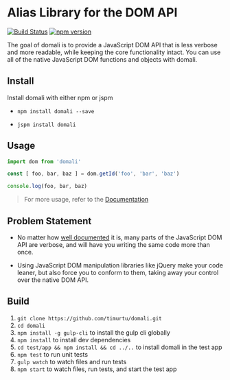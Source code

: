 # Alias Library for the DOM API

[![Build Status](https://travis-ci.org/timurtu/domali.svg?branch=master)](https://travis-ci.org/timurtu/domali?branch=master)
[![npm version](https://img.shields.io/badge/npm-2.0.1-blue.svg)](https://www.npmjs.com/package/domali)

The goal of domali is to provide a JavaScript DOM API that is less verbose and more readable, while keeping the core functionality intact. You can use all of the native JavaScript DOM functions and objects with domali.

## Install
Install domali with either npm or jspm
- `npm install domali --save`

- `jspm install domali`

## Usage
```javascript
import dom from 'domali'

const [ foo, bar, baz ] = dom.getId('foo', 'bar', 'baz')

console.log(foo, bar, baz)
```

> For more usage, refer to the [Documentation](https://github.com/timurtu/domali/wiki)

## Problem Statement
- No matter how [well documented](https://developer.mozilla.org/en-US/docs/Web/API/Document_Object_Model) it is, many parts of the JavaScript DOM API are verbose, and will have you writing the same code more than once.

- Using JavaScript DOM manipulation libraries like jQuery make your code leaner, but also force you to conform to them, taking away your control over the native DOM API.

## Build

1. `git clone https://github.com/timurtu/domali.git`
1. `cd domali`
1. `npm install -g gulp-cli` to install the gulp cli globally
1. `npm install` to install dev dependencies
1. `cd test/app && npm install && cd ../..` to install domali in the test app
1. `npm test` to run unit tests
1. `gulp watch` to watch files and run tests
1. `npm start` to watch files, run tests, and start the test app
